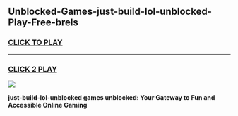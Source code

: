 
## Unblocked-Games-just-build-lol-unblocked-Play-Free-brels
<h3>
<a href="https://premium76.site?title=just-build-lol-unblocked&ref=19M">CLICK TO PLAY</a></h3>
<hr>

<h3>
<a href="https://premium76.site?title=just-build-lol-unblocked&ref=19M">CLICK 2 PLAY</a>
  
</h3>

<a href="https://premium76.site?title=just-build-lol-unblocked&ref=19M"><img src="https://clearcache.store/games.png"></a>


**just-build-lol-unblocked games unblocked: Your Gateway to Fun and Accessible Online Gaming**
